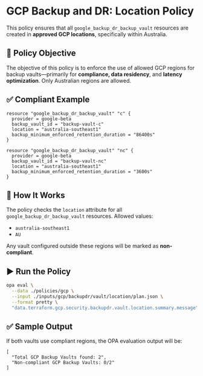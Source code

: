 # GCP Backup and DR: Location Policy

This policy ensures that all `google_backup_dr_backup_vault` resources are created in **approved GCP locations**, specifically within Australia.

## 📌 Policy Objective

The objective of this policy is to enforce the use of allowed GCP regions for backup vaults—primarily for **compliance, data residency**, and **latency optimization**. Only Australian regions are allowed.

## ✅ Compliant Example

```hcl
resource "google_backup_dr_backup_vault" "c" {
  provider = google-beta
  backup_vault_id = "backup-vault-c"
  location = "australia-southeast1"
  backup_minimum_enforced_retention_duration = "86400s"
}
```

```hcl
resource "google_backup_dr_backup_vault" "nc" {
  provider = google-beta
  backup_vault_id = "backup-vault-nc"
  location = "australia-southeast1"
  backup_minimum_enforced_retention_duration = "3600s"
}
```

## 🧪 How It Works

The policy checks the `location` attribute for all `google_backup_dr_backup_vault` resources. Allowed values:
- `australia-southeast1`
- `AU`

Any vault configured outside these regions will be marked as **non-compliant**.

## ▶️ Run the Policy

```bash
opa eval \
  --data ./policies/gcp \
  --input ./inputs/gcp/backupdr/vault/location/plan.json \
  --format pretty \
  "data.terraform.gcp.security.backupdr.vault.location.summary.message"
```
## ✅ Sample Output

If both vaults use compliant regions, the OPA evaluation output will be:

```text
[
  "Total GCP Backup Vaults found: 2",
  "Non-compliant GCP Backup Vaults: 0/2"
]
```
